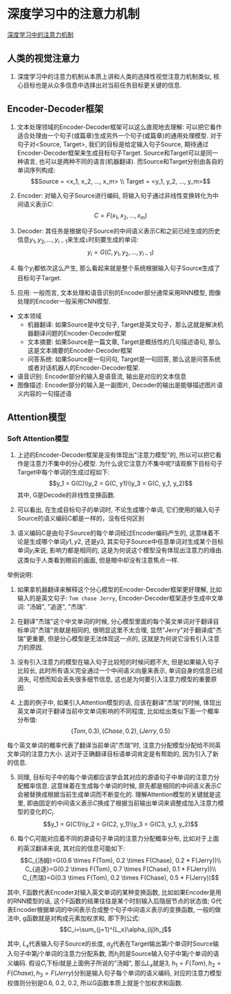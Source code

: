 # 深度学习中的注意力机制
[深度学习中的注意力机制](https://blog.csdn.net/tg229dvt5i93mxaq5a6u/article/details/78422216)


## 人类的视觉注意力
1. 深度学习中的注意力机制从本质上讲和人类的选择性视觉注意力机制类似, 核心目标也是从众多信息中选择出对当前任务目标更关键的信息.

## Encoder-Decoder框架
1. 文本处理领域的Encoder-Decoder框架可以这么直观地去理解: 可以把它看作适合处理由一个句子(或篇章)生成另外一个句子(或篇章)的通用处理模型. 对于句子对<Source, Target>, 我们的目标是给定输入句子Source, 期待通过Encoder-Decoder框架来生成目标句子Target. Source和Target可以是同一种语言, 也可以是两种不同的语言(机器翻译). 而Source和Target分别由各自的单词序列构成:
$$Source = <x_1, x_2, ..., x_m> \\
Target = <y_1, y_2, ..., y_m>$$

2. Encoder: 对输入句子Source进行编码, 将输入句子通过非线性变换转化为中间语义表示C:
$$C = F(x_1, x_2, ..., x_m)$$

3. Decoder: 其任务是根据句子Source的中间语义表示C和之前已经生成的历史信息$y_1, y_2, ..., y_{i-1}$来生成`i`时刻要生成的单词:
$$y_i = G(C, y_1, y_2, ..., y_{i-1})$$

4. 每个$y_i$都依次这么产生, 那么看起来就是整个系统根据输入句子Source生成了目标句子Target. 

5. 应用: 一般而言, 文本处理和语音识别的Encoder部分通常采用RNN模型, 图像处理的Encoder一般采用CNN模型.
- 文本领域
  - 机器翻译: 如果Source是中文句子, Target是英文句子，那么这就是解决机器翻译问题的Encoder-Decoder框架
  - 文本摘要: 如果Source是一篇文章, Target是概括性的几句描述语句, 那么这是文本摘要的Encoder-Decoder框架
  - 问答系统: 如果Source是一句问句, Target是一句回答, 那么这是问答系统或者对话机器人的Encoder-Decoder框架.
- 语音识别: Encoder部分的输入是语音流, 输出是对应的文本信息
- 图像描述: Encoder部分的输入是一副图片, Decoder的输出是能够描述图片语义内容的一句描述语

## Attention模型
### Soft Attention模型
1. 上述的Encoder-Decoder框架是没有体现出"注意力模型"的, 所以可以把它看作是注意力不集中的分心模型. 为什么说它注意力不集中呢?请观察下目标句子Target中每个单词的生成过程如下:
$$y_1 = G(C)\\y_2 = G(C, y1)\\y_3 = G(C, y_1, y_2)$$
其中, G是Decode的非线性变换函数.

2. 可以看出, 在生成目标句子的单词时, 不论生成哪个单词, 它们使用的输入句子Source的语义编码C都是一样的，没有任何区别

3. 语义编码C是由句子Source的每个单词经过Encoder编码产生的, 这意味着不论是生成哪个单词$y1, y2$, 还是$y3$, 其实句子Source中任意单词对生成某个目标单词$y_i$来说, 影响力都是相同的, 这是为何说这个模型没有体现出注意力的缘由. 这类似于人类看到眼前的画面, 但是眼中却没有注意焦点一样.

举例说明:
1. 如果拿机器翻译来解释这个分心模型的Encoder-Decoder框架更好理解, 比如输入的是英文句子: `Tom chase Jerry`, Encoder-Decoder框架逐步生成中文单词: "汤姆", "追逐", "杰瑞".

2. 在翻译"杰瑞"这个中文单词的时候, 分心模型里面的每个英文单词对于翻译目标单词"杰瑞"贡献是相同的, 很明显这里不太合理, 显然"Jerry"对于翻译成"杰瑞"更重要, 但是分心模型是无法体现这一点的, 这就是为何说它没有引入注意力的原因.

3. 没有引入注意力的模型在输入句子比较短的时候问题不大, 但是如果输入句子比较长, 此时所有语义完全通过一个中间语义向量来表示, 单词自身的信息已经消失, 可想而知会丢失很多细节信息, 这也是为何要引入注意力模型的重要原因.

4. 上面的例子中, 如果引入Attention模型的话, 应该在翻译"杰瑞"的时候, 体现出英文单词对于翻译当前中文单词影响的不同程度, 比如给出类似下面一个概率分布值:
$$(Tom, 0.3), (Chase, 0.2), (Jerry, 0.5)$$

每个英文单词的概率代表了翻译当前单词"杰瑞"时, 注意力分配模型分配给不同英文单词的注意力大小. 这对于正确翻译目标语单词肯定是有帮助的, 因为引入了新的信息.

5. 同理, 目标句子中的每个单词都应该学会其对应的源语句子中单词的注意力分配概率信息. 这意味着在生成每个单词的时候, 原先都是相同的中间语义表示$C$会被替换成根据当前生成单词而不断变化的. 理解Attention模型的关键就是这里, 即由固定的中间语义表示$C$换成了根据当前输出单词来调整成加入注意力模型的变化的$C_i$.
$$y_1 = G(C1)\\y_2 = G(C2, y_1)\\y_3 = G(C3, y_1, y_2)$$

6. 每个$C_i$可能对应着不同的源语句子单词的注意力分配概率分布, 比如对于上面的英汉翻译来说, 其对应的信息可能如下:
$$C_{汤姆}=G(0.6 \times F(Tom), 0.2 \times F(Chase), 0.2 * F(Jerry))\\
C_{追逐}=G(0.2 \times F(Tom), 0.7 \times F(Chase), 0.1 * F(Jerry))\\
C_{杰瑞}=G(0.3 \times F(Tom), 0.2 \times F(Chase), 0.5 * F(Jerry))$$

其中, F函数代表Encoder对输入英文单词的某种变换函数, 比如如果Encoder是用的RNN模型的话, 这个F函数的结果往往是某个时刻输入后隐层节点的状态值; G代表Encoder根据单词的中间表示合成整个句子中间语义表示的变换函数, 一般的做法中, g函数就是对构成元素加权求和, 即下列公式:
$$C_i=\sum_{j=1}^{L_x}\alpha_{ij}h_j$$

其中, $L_x$代表输入句子Source的长度, $\alpha_{ij}$代表在Target输出第$i$个单词时Source输入句子中第$j$个单词的注意力分配系数, 而$h_j$则是Source输入句子中第$j$个单词的语义编码. 假设$C_i$下标$i$就是上面例子所说的"汤姆", 那么$L_x$就是3, $h_1 = F(Tom), h_2 = F(Chase), h_3 = F(Jerry)$分别是输入句子每个单词的语义编码, 对应的注意力模型权值则分别是0.6, 0.2, 0.2, 所以G函数本质上就是个加权求和函数.

